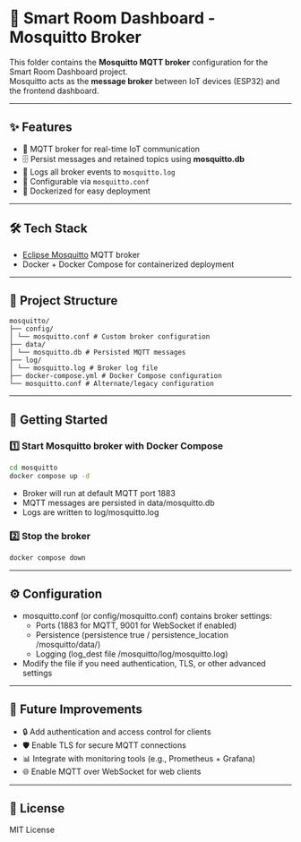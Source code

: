# 🔌 Smart Room Dashboard - Mosquitto Broker

This folder contains the **Mosquitto MQTT broker** configuration for the Smart Room Dashboard project.  
Mosquitto acts as the **message broker** between IoT devices (ESP32) and the frontend dashboard.

---

## ✨ Features

- 📡 MQTT broker for real-time IoT communication  
- 🗄️ Persist messages and retained topics using **mosquitto.db**  
- 📝 Logs all broker events to `mosquitto.log`  
- 🔧 Configurable via `mosquitto.conf`  
- 🐳 Dockerized for easy deployment  

---

## 🛠️ Tech Stack

- [Eclipse Mosquitto](https://mosquitto.org/) MQTT broker  
- Docker + Docker Compose for containerized deployment  

---

## 📂 Project Structure

```
mosquitto/
├── config/
│ └── mosquitto.conf # Custom broker configuration
├── data/
│ └── mosquitto.db # Persisted MQTT messages
├── log/
│ └── mosquitto.log # Broker log file
├── docker-compose.yml # Docker Compose configuration
└── mosquitto.conf # Alternate/legacy configuration
```

---

## 🚀 Getting Started

### 1️⃣ Start Mosquitto broker with Docker Compose

```bash
cd mosquitto
docker compose up -d
```
- Broker will run at default MQTT port 1883
- MQTT messages are persisted in data/mosquitto.db
- Logs are written to log/mosquitto.log

### 2️⃣ Stop the broker
```bash 
docker compose down
```

--- 

## ⚙️ Configuration
- mosquitto.conf (or config/mosquitto.conf) contains broker settings:
    + Ports (1883 for MQTT, 9001 for WebSocket if enabled)
    + Persistence (persistence true / persistence_location /mosquitto/data/)
    + Logging (log_dest file /mosquitto/log/mosquitto.log)
- Modify the file if you need authentication, TLS, or other advanced settings

---

## 🔮 Future Improvements
- 🔒 Add authentication and access control for clients
- 🛡️ Enable TLS for secure MQTT connections
- 📊 Integrate with monitoring tools (e.g., Prometheus + Grafana)
- 🌐 Enable MQTT over WebSocket for web clients

---

## 📜 License

MIT License